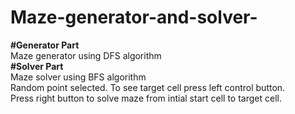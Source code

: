 # Maze-generator-and-solver-
**#Generator Part** <br />
Maze generator using DFS algorithm  <br />
**#Solver Part** <br />
Maze solver using BFS algorithm  <br />
Random point selected. To see target cell press left control button.<br />
Press right button to solve maze from intial start cell to target cell. <br />
